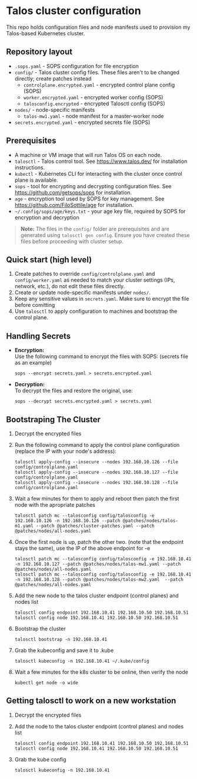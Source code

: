 # Talos cluster configuration

This repo holds configuration files and node manifests used to provision my Talos-based Kubernetes cluster.

## Repository layout
 
- `.sops.yaml` - SOPS configuration for file encryption
- `config/` - Talos cluster config files. These files aren't to be changed directly; create patches instead
    - `controlplane.encrypted.yaml` - encrypted control plane config (SOPS)
    - `worker.encrypted.yaml` - encrypted worker config (SOPS)
    - `talosconfig.encrypted` - encrypted Talosctl config (SOPS)
- `nodes/` - node-specific manifests
    - `talos-mw1.yaml` - node manifest for a master-worker node
- `secrets.encrypted.yaml` - encrypted secrets file (SOPS)

## Prerequisites

- A machine or VM image that will run Talos OS on each node.
- `talosctl` - Talos control tool. See https://www.talos.dev/ for installation instructions.
- `kubectl` - Kubernetes CLI for interacting with the cluster once control plane is available.
- `sops` - tool for encrypting and decrypting configuration files. See https://github.com/getsops/sops for installation.
- `age` - encryption tool used by SOPS for key management. See https://github.com/FiloSottile/age for installation.
- `~/.config/sops/age/keys.txt` - your age key file, required by SOPS for encryption and decryption
> **Note:** The files in the `config/` folder are prerequisites and are generated using `talosctl gen config`. Ensure you have created these files before proceeding with cluster setup.

## Quick start (high level)

1. Create patches to override `config/controlplane.yaml` and `config/worker.yaml` as needed to match your cluster settings (IPs, network, etc.), do not edit these files directly.
2. Create or update node-specific manifests under `nodes/`.
3. Keep any sensitive values in `secrets.yaml`. Make sure to encrypt the file before comitting
4. Use `talosctl` to apply configuration to machines and bootstrap the control plane.

## Handling Secrets

- **Encryption:**  
    Use the following command to encrypt the files with SOPS: (secrets file as an example)
    ```
    sops --encrypt secrets.yaml > secrets.encrypted.yaml
    ```

- **Decryption:**  
    To decrypt the files and restore the original, use:
    ```
    sops --decrypt secrets.encrypted.yaml > secrets.yaml
    ```

## Bootstraping The Cluster

1. Decrypt the encrypted files
2. Run the following command to apply the control plane configuration (replace the IP with your node's address):

    ```
    talosctl apply-config --insecure --nodes 192.168.10.126 --file config/controlplane.yaml
    talosctl apply-config --insecure --nodes 192.168.10.127 --file config/controlplane.yaml
    talosctl apply-config --insecure --nodes 192.168.10.128 --file config/controlplane.yaml
    ```
3. Wait a few minutes for them to apply and reboot then patch the first node with the apropriate patches

    ```
    talosctl patch mc --talosconfig config/talosconfig -e 192.168.10.126 -n 192.168.10.126 --patch @patches/nodes/talos-m1.yaml --patch @patches/cluster-patches.yaml --patch @patches/nodes/all-nodes.yaml 
    ```

4. Once the first node is up, patch the other two. (note that the endpoint stays the same), use the IP of the above endpoint for -e
    ```
    talosctl patch mc --talosconfig config/talosconfig -e 192.168.10.41 -n 192.168.10.127 --patch @patches/nodes/talos-mw1.yaml --patch @patches/nodes/all-nodes.yaml 
    talosctl patch mc --talosconfig config/talosconfig -e 192.168.10.41 -n 192.168.10.128 --patch @patches/nodes/talos-mw2.yaml  --patch @patches/nodes/all-nodes.yaml 
    ```
5. Add the new node to the talos cluster endpoint (control planes) and nodes list

    ```
    talosctl config endpoint 192.168.10.41 192.168.10.50 192.168.10.51
    talosctl config node 192.168.10.41 192.168.10.50 192.168.10.51
    ```
6. Bootstrap the cluster

    ```
    talosctl bootstrap -n 192.168.10.41
    ```
7. Grab the kubeconfig and save it to .kube
    ```
    talosctl kubeconfig -n 192.168.10.41 ~/.kube/config
    ```
8. Wait a few minutes for the k8s cluster to be online, then verify the node
    ```
    kubectl get node -o wide
    ```

## Getting talosctl to work on a new workstation

1. Decrypt the encrypted files
2. Add the node to the talos cluster endpoint (control planes) and nodes list

    ```
    talosctl config endpoint 192.168.10.41 192.168.10.50 192.168.10.51
    talosctl config node 192.168.10.41 192.168.10.50 192.168.10.51
    ```
3. Grab the kube config
    ```
    talosctl kubeconfig -n 192.168.10.41
    ```